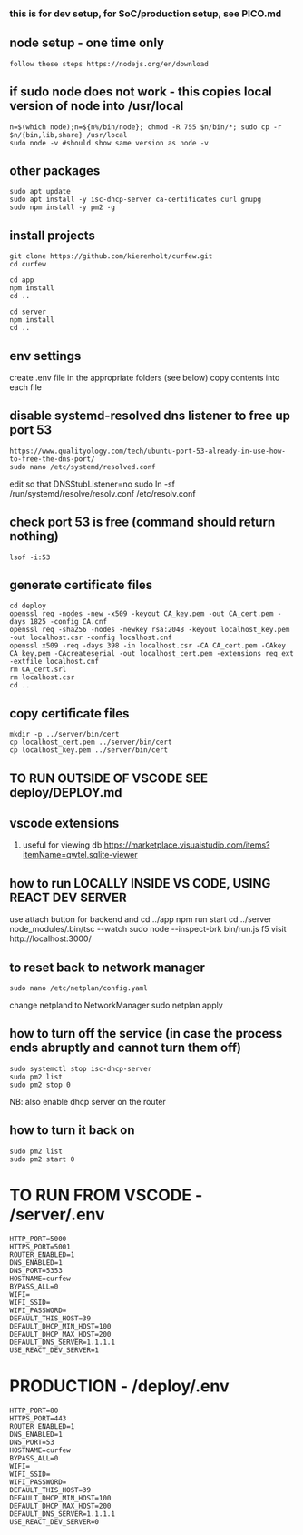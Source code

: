 ### this is for dev setup, for SoC/production setup, see PICO.md

## node setup - one time only

    follow these steps https://nodejs.org/en/download

## if sudo node does not work - this copies local version of node into /usr/local

    n=$(which node);n=${n%/bin/node}; chmod -R 755 $n/bin/*; sudo cp -r $n/{bin,lib,share} /usr/local
    sudo node -v #should show same version as node -v

## other packages

    sudo apt update
    sudo apt install -y isc-dhcp-server ca-certificates curl gnupg
    sudo npm install -y pm2 -g

## install projects

    git clone https://github.com/kierenholt/curfew.git
    cd curfew 

    cd app
    npm install
    cd ..

    cd server
    npm install
    cd ..


## env settings

create .env file in the appropriate folders (see below)
copy contents into each file

## disable systemd-resolved dns listener to free up port 53 

    https://www.qualityology.com/tech/ubuntu-port-53-already-in-use-how-to-free-the-dns-port/
    sudo nano /etc/systemd/resolved.conf
edit so that DNSStubListener=no 
    sudo ln -sf /run/systemd/resolve/resolv.conf /etc/resolv.conf

## check port 53 is free (command should return nothing)

    lsof -i:53

## generate certificate files

    cd deploy
    openssl req -nodes -new -x509 -keyout CA_key.pem -out CA_cert.pem -days 1825 -config CA.cnf
    openssl req -sha256 -nodes -newkey rsa:2048 -keyout localhost_key.pem -out localhost.csr -config localhost.cnf
    openssl x509 -req -days 398 -in localhost.csr -CA CA_cert.pem -CAkey CA_key.pem -CAcreateserial -out localhost_cert.pem -extensions req_ext -extfile localhost.cnf
    rm CA_cert.srl
    rm localhost.csr
    cd ..

## copy certificate files

    mkdir -p ../server/bin/cert
    cp localhost_cert.pem ../server/bin/cert
    cp localhost_key.pem ../server/bin/cert

## TO RUN OUTSIDE OF VSCODE SEE deploy/DEPLOY.md

## vscode extensions

1. useful for viewing db
   https://marketplace.visualstudio.com/items?itemName=qwtel.sqlite-viewer

## how to run LOCALLY INSIDE VS CODE, USING REACT DEV SERVER

use attach button for backend and 
    cd ../app
    npm run start
    cd ../server
    node_modules/.bin/tsc --watch
    sudo node --inspect-brk bin/run.js
    f5
    visit http://localhost:3000/

## to reset back to network manager

    sudo nano /etc/netplan/config.yaml
change netpland to NetworkManager
    sudo netplan apply

## how to turn off the service (in case the process ends abruptly and cannot turn them off)

    sudo systemctl stop isc-dhcp-server
    sudo pm2 list
    sudo pm2 stop 0
NB: also enable dhcp server on the router

## how to turn it back on

    sudo pm2 list
    sudo pm2 start 0

# TO RUN FROM VSCODE - /server/.env

```
HTTP_PORT=5000
HTTPS_PORT=5001
ROUTER_ENABLED=1
DNS_ENABLED=1
DNS_PORT=5353
HOSTNAME=curfew
BYPASS_ALL=0
WIFI=
WIFI_SSID=
WIFI_PASSWORD=
DEFAULT_THIS_HOST=39
DEFAULT_DHCP_MIN_HOST=100
DEFAULT_DHCP_MAX_HOST=200
DEFAULT_DNS_SERVER=1.1.1.1
USE_REACT_DEV_SERVER=1
```

# PRODUCTION - /deploy/.env

```
HTTP_PORT=80
HTTPS_PORT=443
ROUTER_ENABLED=1
DNS_ENABLED=1
DNS_PORT=53
HOSTNAME=curfew
BYPASS_ALL=0
WIFI=
WIFI_SSID=
WIFI_PASSWORD=
DEFAULT_THIS_HOST=39
DEFAULT_DHCP_MIN_HOST=100
DEFAULT_DHCP_MAX_HOST=200
DEFAULT_DNS_SERVER=1.1.1.1
USE_REACT_DEV_SERVER=0
```
